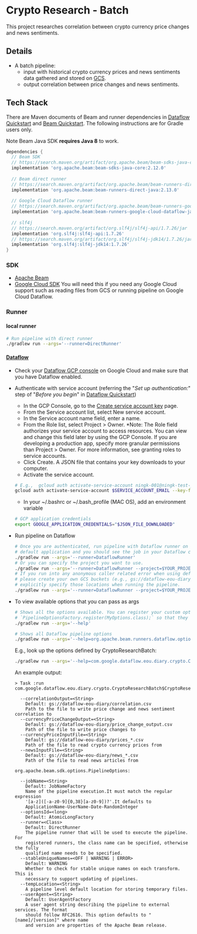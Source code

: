 # Crypto Research - Batch
This project researches correlation between crypto currency price changes and news sentiments.

## Details
* A batch pipeline:
  * input with historical crypto currency prices and news sentiments data gathered and stored on 
    [GCS](https://cloud.google.com/storage/).
  * output correlation between price changes and news sentiments.

## Tech Stack
There are Maven documents of Beam and runner dependencies in
 [Dataflow Quickstart](https://cloud.google.com/dataflow/docs/quickstarts/quickstart-java-maven) and
 [Beam Quickstart](https://beam.apache.org/get-started/quickstart-java/). The following instructions
 are for Gradle users only.

Note Beam Java SDK **requires Java 8** to work.

```groovy
dependencies {
  // Beam SDK
  // https://search.maven.org/artifact/org.apache.beam/beam-sdks-java-core/2.12.0/jar
  implementation 'org.apache.beam:beam-sdks-java-core:2.12.0'
  
  // Beam direct runner
  // https://search.maven.org/artifact/org.apache.beam/beam-runners-direct-java/2.13.0/jar
  implementation 'org.apache.beam:beam-runners-direct-java:2.13.0'
  
  // Google Cloud Dataflow runner
  // https://search.maven.org/artifact/org.apache.beam/beam-runners-google-cloud-dataflow-java/2.13.0/jar
  implementation 'org.apache.beam:beam-runners-google-cloud-dataflow-java:2.13.0'
  
  // slf4j
  // https://search.maven.org/artifact/org.slf4j/slf4j-api/1.7.26/jar
  implementation 'org.slf4j:slf4j-api:1.7.26'
  // https://search.maven.org/artifact/org.slf4j/slf4j-jdk14/1.7.26/jar
  implementation 'org.slf4j:slf4j-jdk14:1.7.26'
}
```

### SDK
* [Apache Beam](https://beam.apache.org/)
* [Google Cloud SDK](https://cloud.google.com/sdk/) You will need this if you need any Google Cloud
 support such as reading files from GCS or running pipeline on Google Cloud Dataflow.

### Runner
#### local runner

```bash
# Run pipeline with direct runner
./gradlew run --args='--runner=DirectRunner'
```

#### [Dataflow](https://cloud.google.com/dataflow/)
* Check your [Dataflow GCP console](https://pantheon.corp.google.com/dataflow) on Google Cloud and
 make sure that you have Dataflow enabled.
* Authenticate with service account
 (referring the "*Set up authentication:*" step of "*Before you begin*" in
 [Dataflow Quickstart](https://cloud.google.com/dataflow/docs/quickstarts/quickstart-java-maven))
  * In the GCP Console, go to the
  [Create service account key](https://pantheon.corp.google.com/apis/credentials/serviceaccountkey) page.
  * From the Service account list, select New service account.
  * In the Service account name field, enter a name.
  * From the Role list, select Project > Owner. *Note: The Role field authorizes your service
   account to access resources. You can view and change this field later by using the GCP Console.
   If you are developing a production app, specify more granular permissions than Project > Owner.
   For more information, see granting roles to service accounts.
  * Click Create. A JSON file that contains your key downloads to your computer.
  * Activate the service account.

  ```bash
  # E.g.,  gcloud auth activate-service-account ningk-001@ningk-test-project.iam.gserviceaccount.com --key-file=/usr/local/google/home/ningk/gcp_credential.json
  gcloud auth activate-service-account $SERVICE_ACCOUNT_EMAIL --key-file=$JSON_FILE_DOWNLOADED
  ```

  * In your ~/.bashrc or ~/.bash_profile (MAC OS), add an environment variable
  
  ```bash
  # GCP application credentials
  export GOOGLE_APPLICATION_CREDENTIALS="$JSON_FILE_DOWNLOADED"
  ```

* Run pipeline on Dataflow

  ```bash
  # Once you are authenticated, run pipeline with Dataflow runner on Google Cloud. This will use your
  # default application and you should see the job in your Dataflow console of your default project.
  ./gradlew run --args='--runner=DataflowRunner'
  # Or you can specify the project you want to use.
  ./gradlew run --args='--runner=DataflowRunner --project=$YOUR_PROJECT_ID'
  # If you run into any anonymous caller related error when using default staging/temp GCS locations,
  # please create your own GCS buckets (e.g., gs://dataflow-eou-diary/staging) under the project and
  # explicitly specify those locations when running the pipeline.
  ./gradlew run --args='--runner=DataflowRunner --project=$YOUR_PROJECT_ID --tempLocation=gs://dataflow-eou-diary/staging --stagingLocation=gs://dataflow-eou-diary/staging'
  ```

* To view available options that you can pass as args

  ```bash
  # Shows all the options available. You can register your custom options as
  # `PipelineOptionsFactory.register(MyOptions.class);` so that they are available in help document.
  ./gradlew run --args='--help'

  # Shows all Dataflow pipeline options
  ./gradlew run --args='--help=org.apache.beam.runners.dataflow.options.DataflowPipelineOptions'
  ```
  
  E.g., look up the options defined by CryptoResearchBatch:
  
  ```bash
  ./gradlew run --args='--help=com.google.dataflow.eou.diary.crypto.CryptoResearchBatch$CryptoResearchBatchOptions'
  ```
  
  An example output:
  
  ```
  > Task :run
  com.google.dataflow.eou.diary.crypto.CryptoResearchBatch$CryptoResearchBatchOptions:
  
    --correlationOutput=<String>
      Default: gs://dataflow-eou-diary/correlation.csv
      Path to the file to write price change and news sentiment correlation to
    --currencyPriceChangeOutput=<String>
      Default: gs://dataflow-eou-diary/price_change_output.csv
      Path of the file to write price changes to
    --currencyPriceInputFile=<String>
      Default: gs://dataflow-eou-diary/prices_*.csv
      Path of the file to read crypto currency prices from
    --newsInputFile=<String>
      Default: gs://dataflow-eou-diary/news_*.csv
      Path of the file to read news articles from
  
  org.apache.beam.sdk.options.PipelineOptions:
  
    --jobName=<String>
      Default: JobNameFactory
      Name of the pipeline execution.It must match the regular expression
      '[a-z]([-a-z0-9]{0,38}[a-z0-9])?'.It defaults to
      ApplicationName-UserName-Date-RandomInteger
    --optionsId=<long>
      Default: AtomicLongFactory
    --runner=<Class>
      Default: DirectRunner
      The pipeline runner that will be used to execute the pipeline. For
      registered runners, the class name can be specified, otherwise the fully
      qualified name needs to be specified.
    --stableUniqueNames=<OFF | WARNING | ERROR>
      Default: WARNING
      Whether to check for stable unique names on each transform. This is
      necessary to support updating of pipelines.
    --tempLocation=<String>
      A pipeline level default location for storing temporary files.
    --userAgent=<String>
      Default: UserAgentFactory
      A user agent string describing the pipeline to external services. The format
      should follow RFC2616. This option defaults to "[name]/[version]" where name
      and version are properties of the Apache Beam release.
  ```
